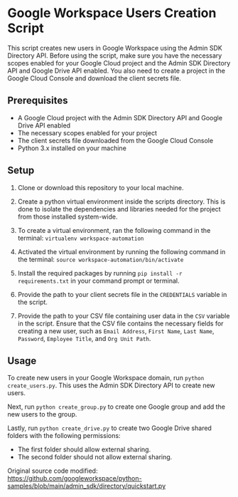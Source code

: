 # Google Workspace Users Creation Script

This script creates new users in Google Workspace using the Admin SDK Directory API. Before using the script, make sure you have the necessary scopes enabled for your Google Cloud project and the Admin SDK Directory API and Google Drive API enabled. You also need to create a project in the Google Cloud Console and download the client secrets file.

## Prerequisites

-   A Google Cloud project with the Admin SDK Directory API and Google Drive API enabled
-   The necessary scopes enabled for your project
-   The client secrets file downloaded from the Google Cloud Console
-   Python 3.x installed on your machine

## Setup

1.  Clone or download this repository to your local machine.
2. Create a python virtual environment inside the scripts directory. This is done to isolate the dependencies and libraries needed for the project from those installed system-wide. 
3. To create a virtual environment, ran the following command in the terminal:
    `virtualenv workspace-automation`
    
4.  Activated the virtual environment by running the following command in the terminal: `source workspace-automation/bin/activate`
    
5.  Install the required packages by running `pip install -r requirements.txt` in your command prompt or terminal.

6.  Provide the path to your client secrets file in the `CREDENTIALS` variable in the script.

8.  Provide the path to your CSV file containing user data in the `CSV` variable in the script. Ensure that the CSV file contains the necessary fields for creating a new user, such as ```Email Address```, ```First Name```, ```Last Name```, ```Password```, ```Employee Title```, and ```Org Unit Path```.

## Usage

To create new users in your Google Workspace domain, run `python create_users.py`. This uses the Admin SDK Directory API to create new users.

Next, run `python create_group.py` to create one Google group and add the new users to the group.

Lastly, run `python create_drive.py` to create two Google Drive shared folders with the following permissions:
-   The first folder should allow external sharing.
-   The second folder should not allow external sharing.

Original source code modified: https://github.com/googleworkspace/python-samples/blob/main/admin_sdk/directory/quickstart.py
